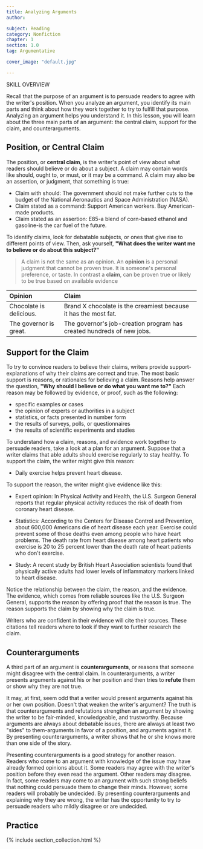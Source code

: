 ```yaml
---
title: Analyzing Arguments
author:

subject: Reading
category: Nonfiction
chapter: 1
section: 1.0
tag: Argumentative

cover_image: "default.jpg"

---
```

SKILL OVERVIEW

Recall that the purpose of an argument is to persuade readers to agree with the writer's position. When you analyze an argument, you identify its main parts and think about how they work together to try to fulfill that purpose. Analyzing an argument helps you understand it. In this lesson, you will learn about the three main parts of an argument: the central claim, support for the claim, and counterarguments.


## Position, or Central Claim

The position, or **central claim**, is the writer's point of view about what readers should believe or do about a subject. A claim may contain words like should, ought to, or must, or it may be a command. A claim may also be an assertion, or judgment, that something is true:

* Claim with should: The government should not make further cuts to the budget of the National Aeronautics and Space Administration (NASA).
* Claim stated as a command: Support American workers. Buy American-made products.
* Claim stated as an assertion: E85-a blend of corn-based ethanol and gasoline-is the car fuel of the future.

To identify claims, look for debatable subjects, or ones that give rise to different points of view. Then, ask yourself, **"What does the writer want me to believe or do about this subject?"**

> A claim is not the same as an opinion. An **opinion** is a personal judgment that cannot be proven true. It is someone's personal preference, or taste. In contrast a **claim**, can be proven true or likely to be true based on available evidence

| Opinion | Claim |
|:-|:-|
| Chocolate is delicious. | Brand X chocolate is the creamiest because it has the most fat.|
| The governor is great. | The governor's job-creation program has created hundreds of new jobs.|

## Support for the Claim

To try to convince readers to believe their claims, writers provide support-explanations of why­ their claims are correct and true. The most basic support is reasons, or rationales for believing a claim. Reasons help answer the question, **"Why should I believe or do what you want me to?"** Each reason may be followed by evidence, or proof, such as the following:

* specific examples or cases
* the opinion of experts or authorities in a subject
* statistics, or facts presented in number form
* the results of surveys, polls, or questionnaires
* the results of scientific experiments and studies

To understand how a claim, reasons, and evidence work together to persuade readers, take a look at a plan for an argument. Suppose that a writer claims that able adults should exercise regularly to stay healthy. To support the claim, the writer might give this reason:

* Daily exercise helps prevent heart disease.

To support the reason, the writer might give evidence like this:

* Expert opinion: In Physical Activity and Health, the U.S. Surgeon General reports that regular physical activity reduces the risk of death from coronary heart disease.

* Statistics: According to the Centers for Disease Control and Prevention, about 600,000 Americans die of heart disease each year. Exercise could prevent some of those deaths­ even among people who have heart problems. The death rate from heart disease among heart patients who exercise is 20 to 25 percent lower than the death rate of heart patients who don't exercise.

* Study: A recent study by British Heart Association scientists found that physically active adults had lower levels of inflammatory markers linked to heart disease.

Notice the relationship between the claim, the reason, and the evidence. The evidence, which comes from reliable sources like the U.S. Surgeon General, supports the reason by offering proof that the reason is true. The reason supports the claim by showing why the claim is true.

Writers who are confident in their evidence will cite their sources. These citations tell readers where to look if they want to further research the claim.

## Counterarguments

A third part of an argument is **counterarguments**, or reasons that someone might disagree with the central claim. In counterarguments, a writer presents arguments against his or her position and then tries to **refute** them or show why they are not true.

It may, at first, seem odd that a writer would present arguments against his or her own position. Doesn't that weaken the writer's argument? The truth is that counterarguments and refutations strengthen an argument by showing the writer to be fair-minded, knowledgeable, and trustworthy. Because arguments are always about debatable issues, there are always at least two "sides" to them-arguments in favor of a position, and arguments against it. By presenting counterarguments, a writer shows that he or she knows more than one side of the story.

Presenting counterarguments is a good strategy for another reason. Readers who come to an argument with knowledge of the issue may have already formed opinions about it. Some readers may agree with the writer's position before they even read the argument. Other readers may disagree. In fact, some readers may come to an argument with such strong beliefs that nothing could persuade them to change their minds. However, some readers will probably be undecided. By presenting counterarguments and explaining why they are wrong, the writer has the opportunity to try to persuade readers who mildly disagree or are undecided.

## Practice

{% include section_collection.html %}
